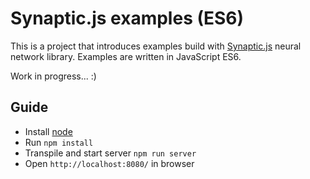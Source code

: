 # Synaptic.js examples (ES6)

This is a project that introduces examples build with [Synaptic.js](https://github.com/cazala/synaptic/) neural network library. Examples are written in JavaScript ES6.

Work in progress... :)

## Guide

* Install [node](https://nodejs.org)
* Run `npm install`
* Transpile and start server `npm run server`
* Open `http://localhost:8080/` in browser


